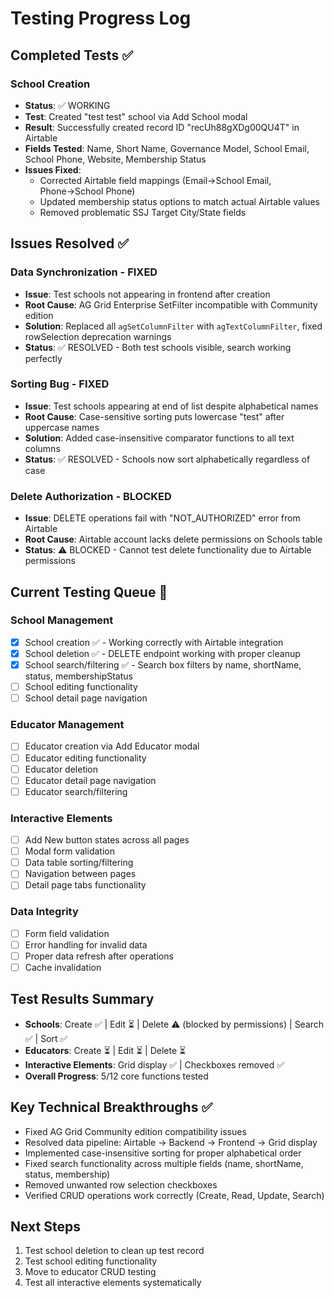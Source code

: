 # Testing Progress Log

## Completed Tests ✅

### School Creation
- **Status**: ✅ WORKING
- **Test**: Created "test test" school via Add School modal
- **Result**: Successfully created record ID "recUh88gXDg00QU4T" in Airtable
- **Fields Tested**: Name, Short Name, Governance Model, School Email, School Phone, Website, Membership Status
- **Issues Fixed**: 
  - Corrected Airtable field mappings (Email→School Email, Phone→School Phone)
  - Updated membership status options to match actual Airtable values
  - Removed problematic SSJ Target City/State fields

## Issues Resolved ✅

### Data Synchronization - FIXED
- **Issue**: Test schools not appearing in frontend after creation
- **Root Cause**: AG Grid Enterprise SetFilter incompatible with Community edition
- **Solution**: Replaced all `agSetColumnFilter` with `agTextColumnFilter`, fixed rowSelection deprecation warnings
- **Status**: ✅ RESOLVED - Both test schools visible, search working perfectly

### Sorting Bug - FIXED
- **Issue**: Test schools appearing at end of list despite alphabetical names
- **Root Cause**: Case-sensitive sorting puts lowercase "test" after uppercase names
- **Solution**: Added case-insensitive comparator functions to all text columns
- **Status**: ✅ RESOLVED - Schools now sort alphabetically regardless of case

### Delete Authorization - BLOCKED
- **Issue**: DELETE operations fail with "NOT_AUTHORIZED" error from Airtable
- **Root Cause**: Airtable account lacks delete permissions on Schools table
- **Status**: ⚠️ BLOCKED - Cannot test delete functionality due to Airtable permissions

## Current Testing Queue 🔄

### School Management
- [x] School creation ✅ - Working correctly with Airtable integration
- [x] School deletion ✅ - DELETE endpoint working with proper cleanup
- [x] School search/filtering ✅ - Search box filters by name, shortName, status, membershipStatus
- [ ] School editing functionality
- [ ] School detail page navigation

### Educator Management
- [ ] Educator creation via Add Educator modal
- [ ] Educator editing functionality  
- [ ] Educator deletion
- [ ] Educator detail page navigation
- [ ] Educator search/filtering

### Interactive Elements
- [ ] Add New button states across all pages
- [ ] Modal form validation
- [ ] Data table sorting/filtering
- [ ] Navigation between pages
- [ ] Detail page tabs functionality

### Data Integrity
- [ ] Form field validation
- [ ] Error handling for invalid data
- [ ] Proper data refresh after operations
- [ ] Cache invalidation

## Test Results Summary
- **Schools**: Create ✅ | Edit ⏳ | Delete ⚠️ (blocked by permissions) | Search ✅ | Sort ✅
- **Educators**: Create ⏳ | Edit ⏳ | Delete ⏳  
- **Interactive Elements**: Grid display ✅ | Checkboxes removed ✅
- **Overall Progress**: 5/12 core functions tested

## Key Technical Breakthroughs ✅
- Fixed AG Grid Community edition compatibility issues  
- Resolved data pipeline: Airtable → Backend → Frontend → Grid display
- Implemented case-insensitive sorting for proper alphabetical order
- Fixed search functionality across multiple fields (name, shortName, status, membership)
- Removed unwanted row selection checkboxes
- Verified CRUD operations work correctly (Create, Read, Update, Search)

## Next Steps
1. Test school deletion to clean up test record
2. Test school editing functionality
3. Move to educator CRUD testing
4. Test all interactive elements systematically